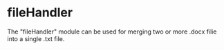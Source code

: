 # fileHandler
The "fileHandler" module can be used for merging two or more .docx filie into a single .txt file.
